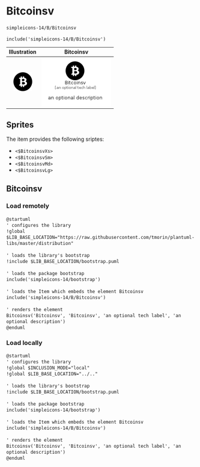 # Bitcoinsv


```text
simpleicons-14/B/Bitcoinsv
```

```text
include('simpleicons-14/B/Bitcoinsv')
```



| Illustration | Bitcoinsv |
| :---: | :---: |
| ![illustration for Illustration](../../simpleicons-14/B/Bitcoinsv.png) | ![illustration for Bitcoinsv](../../simpleicons-14/B/Bitcoinsv.Local.png) |



## Sprites
The item provides the following sriptes:

- `<$BitcoinsvXs>`
- `<$BitcoinsvSm>`
- `<$BitcoinsvMd>`
- `<$BitcoinsvLg>`





## Bitcoinsv

### Load remotely
```plantuml
@startuml
' configures the library
!global $LIB_BASE_LOCATION="https://raw.githubusercontent.com/tmorin/plantuml-libs/master/distribution"

' loads the library's bootstrap
!include $LIB_BASE_LOCATION/bootstrap.puml

' loads the package bootstrap
include('simpleicons-14/bootstrap')

' loads the Item which embeds the element Bitcoinsv
include('simpleicons-14/B/Bitcoinsv')

' renders the element
Bitcoinsv('Bitcoinsv', 'Bitcoinsv', 'an optional tech label', 'an optional description')
@enduml
```

### Load locally
```plantuml
@startuml
' configures the library
!global $INCLUSION_MODE="local"
!global $LIB_BASE_LOCATION="../.."

' loads the library's bootstrap
!include $LIB_BASE_LOCATION/bootstrap.puml

' loads the package bootstrap
include('simpleicons-14/bootstrap')

' loads the Item which embeds the element Bitcoinsv
include('simpleicons-14/B/Bitcoinsv')

' renders the element
Bitcoinsv('Bitcoinsv', 'Bitcoinsv', 'an optional tech label', 'an optional description')
@enduml
```

